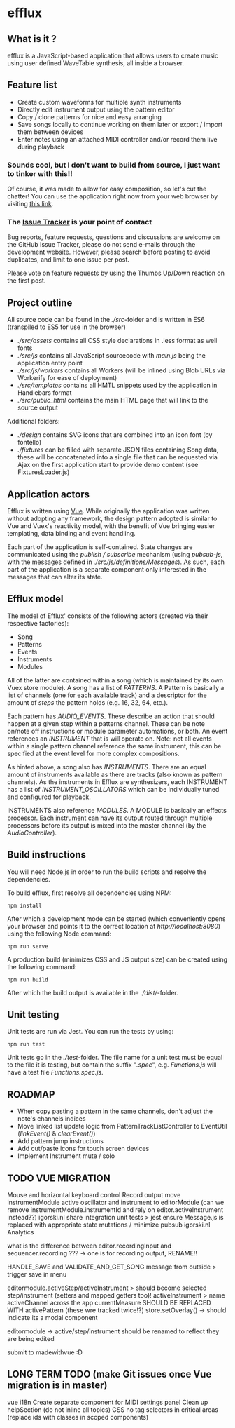 # efflux

## What is it ?

efflux is a JavaScript-based application that allows users to create music using user defined
WaveTable synthesis, all inside a browser.

## Feature list

- Create custom waveforms for multiple synth instruments
- Directly edit instrument output using the pattern editor
- Copy / clone patterns for nice and easy arranging
- Save songs locally to continue working on them later or export / import them between devices
- Enter notes using an attached MIDI controller and/or record them live during playback

### Sounds cool, but I don't want to build from source, I just want to tinker with this!!

Of course, it was made to allow for easy composition, so let's cut the chatter!
You can use the application right now from  your web browser by visiting [this link](https://www.igorski.nl/experiment/efflux).

### The [Issue Tracker](https://github.com/igorski/efflux-tracker/issues?q=is%3Aissue+is%3Aopen+sort%3Aupdated-desc) is your point of contact

Bug reports, feature requests, questions and discussions are welcome on the GitHub Issue Tracker, please do not send
e-mails through the development website. However, please search before posting to avoid duplicates, and limit to one
issue per post.

Please vote on feature requests by using the Thumbs Up/Down reaction on the first post.

## Project outline

All source code can be found in the _./src_-folder and is written in ES6 (transpiled to ES5 for use in the browser)

 * _./src/assets_ contains all CSS style declarations in .less format as well fonts
 * _./src/js_ contains all JavaScript sourcecode with _main.js_ being the application entry point
 * _./src/js/workers_ contains all Workers (will be inlined using Blob URLs via Workerify for ease of deployment)
 * _./src/templates_ contains all HMTL snippets used by the application in Handlebars format
 * _./src/public_html_ contains the main HTML page that will link to the source output 

Additional folders:

 * _./design_ contains SVG icons that are combined into an icon font (by fontello)
 * _./fixtures_ can be filled with separate JSON files containing Song data, these will be concatenated into
   a single file that can be requested via Ajax on the first application start to provide demo content
   (see FixturesLoader.js)
 
## Application actors

Efflux is written using [Vue](https://vuejs.org). While originally the application was written without adopting any
framework, the design pattern adopted is similar to Vue and Vuex's reactivity model, with the benefit of Vue bringing
easier templating, data binding and event handling.

Each part of the application is self-contained. State changes are communicated using the _publish / subscribe_
mechanism (using _pubsub-js_, with the messages defined in _./src/js/definitions/Messages_). As such, each part of
the application is a separate component only interested in the messages that can alter its state.
    
## Efflux model

The model of Efflux' consists of the following actors (created via their respective factories):

 * Song
 * Patterns
 * Events
 * Instruments
 * Modules
 
All of the latter are contained within a song (which is maintained by its own Vuex store module). A song has a list
of _PATTERNS_. A Pattern is basically a list of channels (one for each available track) and a descriptor for the amount
of _steps_ the pattern holds (e.g. 16, 32, 64, etc.).

Each pattern has _AUDIO_EVENTS_. These describe an action that should happen at a given step within a patterns
channel. These can be note on/note off instructions or module parameter automations, or both. An event references
an _INSTRUMENT_ that is will operate on. Note: not all events within a single pattern channel reference the
same instrument, this can be specified at the event level for more complex compositions.

As hinted above, a song also has _INSTRUMENTS_. There are an equal amount of instruments available as there are tracks
(also known as pattern channels). As the instruments in Efflux are synthesizers, each INSTRUMENT has a list of
_INSTRUMENT_OSCILLATORS_ which can be individually tuned and configured for playback.

INSTRUMENTS also reference _MODULES_. A MODULE is basically an effects processor. Each instrument can have its output
routed through multiple processors before its output is mixed into the master channel (by the _AudioController_).
 
## Build instructions

You will need Node.js in order to run the build scripts and resolve the dependencies.

To build efflux, first resolve all dependencies using NPM:

    npm install
 
After which a development mode can be started (which conveniently opens your browser and points it to the correct
location at _http://localhost:8080_) using the following Node command:

    npm run serve
 
A production build (minimizes CSS and JS output size) can be created using the following command:

    npm run build
 
After which the build output is available in the _./dist/_-folder.
 
## Unit testing

Unit tests are run via Jest. You can run the tests by using:

    npm run test
 
Unit tests go in the _./test_-folder. The file name for a unit test must be equal to the file it is testing, but contain
the suffix "_.spec_", e.g. _Functions.js_ will have a test file _Functions.spec.js_.

## ROADMAP

 * When copy pasting a pattern in the same channels, don't adjust the note's channels indices
 * Move linked list update logic from PatternTrackListController to EventUtil (_linkEvent()_ & _clearEvent()_)
 * Add pattern jump instructions
 * Add cut/paste icons for touch screen devices
 * Implement Instrument mute / solo

## TODO VUE MIGRATION

Mouse and horizontal keyboard control
Record output
move instrumentModule active oscillator and instrument to editorModule (can we remove instrumentModule.instrumentId and rely on editor.activeInstrument instead??)
igorski.nl share integration
unit tests > jest
ensure Message.js is replaced with appropriate state mutations / minimize pubsub
igorski.nl Analytics

what is the difference between editor.recordingInput and sequencer.recording ??? -> one is for recording output, RENAME!!

HANDLE_SAVE and VALIDATE_AND_GET_SONG message from outside > trigger save in menu

editormodule.activeStep/activeInstrument > should become selected step/instrument (setters and mapped getters too)!
activeInstrument > name activeChannel across the app
currentMeasure SHOULD BE REPLACED WITH activePattern (these wre tracked twice!?)
store.setOverlay() -> should indicate its a modal component

editormodule -> active/step/instrument should be renamed to reflect they are being edited

submit to madewithvue :D

## LONG TERM TODO (make Git issues once Vue migration is in master)

vue i18n
Create separate component for MIDI settings panel
Clean up helpSection (do not inline all topics)
CSS no tag selectors in critical areas (replace ids with classes in scoped components)
